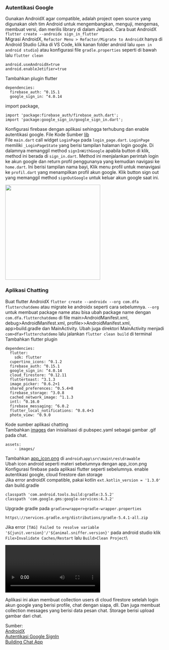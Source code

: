 ### Autentikasi Google
Gunakan AndroidX agar compatible, adalah project open source yang digunakan oleh tim Android untuk mengembangkan, menguji, mengemas, membuat versi, dan merilis library di dalam Jetpack.
Cara buat AndroidX `flutter create --androidx sign_in_flutter`\
Migrasi AndroidX, `Refactor Menu > Refactor/Migrate to AndroidX` hanya di Android Studio (Jika di VS Code, klik kanan folder android lalu `open in android studio`) atau konfigurasi file `gradle.properties` seperti di bawah lalu `flutter clean`
```
android.useAndroidX=true
android.enableJetifier=true
```
Tambahkan plugin flutter
```
dependencies:
  firebase_auth: ^0.15.1
  google_sign_in: ^4.0.14
```
import package,
```
import 'package:firebase_auth/firebase_auth.dart';
import 'package:google_sign_in/google_sign_in.dart';
```
Konfigurasi firebase dengan aplikasi sehingga terhubung dan enable autentikasi google. 
File Kode Sumber [lib](https://github.com/Fourthten/praxis-academy/tree/master/novice/03-03/kasus/lib_autentikasi)\
File `main.dart` call widget `LoginPage` pada `login_page.dart`. 
`LoginPage` memiliki `_LoginPageState` yang berisi tampilan halaman login google. 
Di dalamnya memanggil method `signInWithGoogle` apabila button di klik, method ini berada di `sign_in.dart`. 
Method ini menjalankan perintah login ke akun google dan return profil penggunanya yang kemudian navigasi ke `home.dart`. 
Ini berisi tampilan nama bayi, Klik menu profil untuk menavigasi ke `profil.dart` yang menampilkan profil akun google. 
Klik button sign out yang memanggil method `signOutGoogle` untuk keluar akun google saat ini. 

<img src="https://github.com/Fourthten/praxis-academy/blob/master/novice/03-03/kasus/record/autentikasi.gif" width="300">

### Aplikasi Chatting
Buat flutter AndroidX `flutter create --androidx --org com.dfa flutterchatdemo` atau migrate ke androidx seperti cara sebelumnya. 
`--org` untuk membuat package name atau bisa ubah package name dengan `com.dfa.flutterchatdemo` di file main>AndroidManifest.xml, debug>AndroidManifest.xml, 
profile>>AndroidManifest.xml, app>build.gradle dan MainActivity. Ubah juga direktori MainActivity menjadi `com>dfa>flutterchatdemo` lalu jalankan `flutter clean build` di terminal\
Tambahkan flutter plugin
```
dependencies:
  flutter:
    sdk: flutter
  cupertino_icons: ^0.1.2
  firebase_auth: ^0.15.1
  google_sign_in: ^4.0.14
  cloud_firestore: ^0.12.11
  fluttertoast: ^3.1.3
  image_picker: ^0.6.2+1
  shared_preferences: ^0.5.4+8
  firebase_storage: ^3.0.8
  cached_network_image: ^1.1.3
  intl: ^0.16.0
  firebase_messaging: ^6.0.2
  flutter_local_notifications: ^0.8.4+3
  photo_view: ^0.9.0
```
Kode sumber aplikasi chatting []()\
Tambahkan [images]() dan inisialisasi di pubspec.yaml sebagai gambar .gif pada chat.
```
assets:
    - images/
```
Tambahkan [app_icon.png]() di `android\app\src\main\res\drawable`\
Ubah icon android seperti materi sebelumnya dengan app_icon.png\
Konfigurasi firebase pada aplikasi flutter seperti sebelumnya. enable autentikasi google, cloud firestore dan storage\
Jika error androidX compatible, pakai kotlin `ext.kotlin_version = '1.3.0'` dan build.gradle
```
classpath 'com.android.tools.build:gradle:3.5.2'
classpath 'com.google.gms:google-services:4.3.2'
```
Upgrade gradle pada `gradle>wrapper>gradle-wrapper.properties`
```
https\://services.gradle.org/distributions/gradle-5.4.1-all.zip
```
Jika error `[TAG] Failed to resolve variable '${junit.version}'/'${animal.sniffer.version}'` pada android studio klik `File>Invalidate Caches/Restart` lalu `Build>Clean Project`\

<video width="300" autoplay loop>
  <source src="" type="video/mp4">
  Your browser does not support the video tag.
</video>

Aplikasi ini akan membuat collection users di cloud firestore setelah login akun google yang berisi profile, chat dengan siapa, dll. 
Dan juga membuat collection messages yang berisi data pesan chat. Storage berisi upload gambar dari chat. 


Sumber:\
[AndroidX](https://developer.android.com/jetpack/androidx?hl=id)\
[Autentikasi Google SignIn](https://medium.com/flutter-community/flutter-implementing-google-sign-in-71888bca24ed)\
[Building Chat App](https://medium.com/flutter-community/building-a-chat-app-with-flutter-and-firebase-from-scratch-9eaa7f41782e)
